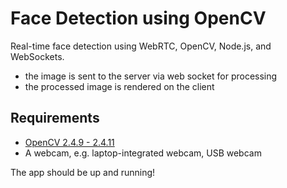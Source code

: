 # Face Detection using OpenCV

Real-time face detection using WebRTC, OpenCV, Node.js, and WebSockets.

- the image is sent to the server via web socket for processing
- the processed image is rendered on the client

## Requirements

* [OpenCV 2.4.9 - 2.4.11](http://opencv.org/)
* A webcam, e.g. laptop-integrated webcam, USB webcam

The app should be up and running!
